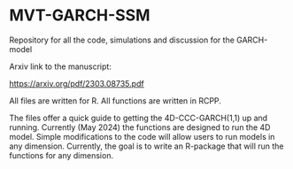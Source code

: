 # MVT-GARCH-SSM
Repository for all the code, simulations and discussion for the GARCH-model

Arxiv link to the manuscript:

https://arxiv.org/pdf/2303.08735.pdf

All files are written for R. All functions are written in RCPP.

The files offer a quick guide to getting the 4D-CCC-GARCH(1,1) up and running. Currently (May 2024)
the functions are designed to run the 4D model. Simple modifications to the code will allow users
to run models in any dimension. Currently, the goal is to write an R-package that will run the 
functions for any dimension.

